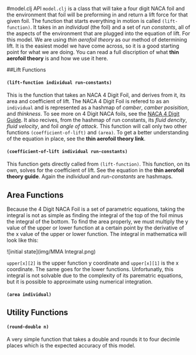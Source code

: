 #model.clj API 
`model.clj` is a class that will take a four digit NACA foil and the environment that foil will be preforming in and return
a lift force for that given foil. The function that starts everything in motion is called `(lift-function)`. It takes in an 
*individual* (the foil) and a set of *run constants*, all of the aspects of the environment that are plugged into the equation of lift. For this model. We are using *thin aerofoil theory* as our method of determining lift. It is the easiest model we have come across, so it is a good starting point for what we are doing. You can read a full discription of what **thin aerofoil theory** is and how we use it here.  

##Lift Functions  
#### `(lift-function individual run-constants)`  
This is the function that takes an NACA 4 Digit Foil, and derives from it, its area and coefficient of lift. The NACA 4 Digit Foil is refered to as an `individual` and is represented as a hashmap of *camber*, *camber posisition*, and *thinkness*. 
To see more on 4 Digit NACA foils, see the [NACA 4 Digit Guide](https://github.com/morrislenny/hydrofoil/blob/master/docs/NACA-4%20Digit%20Design.md).
It also recives, from the hashmap of run constants, its *fluid dencity*, *fluid velocity*, and foil *angle of attack*.
This function will call only two other functions `(coefficient-of-lift)` and `(area)`.
To get a better understanding of the equation in place, see the **thin aerofoil theory link**. 
#### `(coefficient-of-lift individual run-constants)`
This function gets directly called from `(lift-function)`. This function, on its own, solves for the coefficient of lift. 
See the equation in the **thin aerofoil theory guide**. Again the *individual* and *run-constants* are hashmaps. 

## Area Functions 
Because the 4 Digit NACA Foil is a set of parametric equations, taking the integral is not as simple as finding the integral of the top of the foil minus the integral of the bottom. To find the area properly, we must multiply the y value of the upper or lower function at a certain point by the derivative of the x value of the upper or lower function. The integral in mathematica will look like this:  

![initial state](img/MMA Integral.png)

`upper[x][2]` is the upper function y coordinate and `upper[x][1]` is the x coordinate. The same goes for the lower functions. 
Unfortunatly, this integral is not solvable due to the complexity of its parematric equations, but it is possible to approximate using numerical integration. 

#### `(area individual)`

## Utility Functions
#### `(round-double n)`  
A very simple function that takes a double and rounds it to four decimle places which is the expected accuracy of this model.



